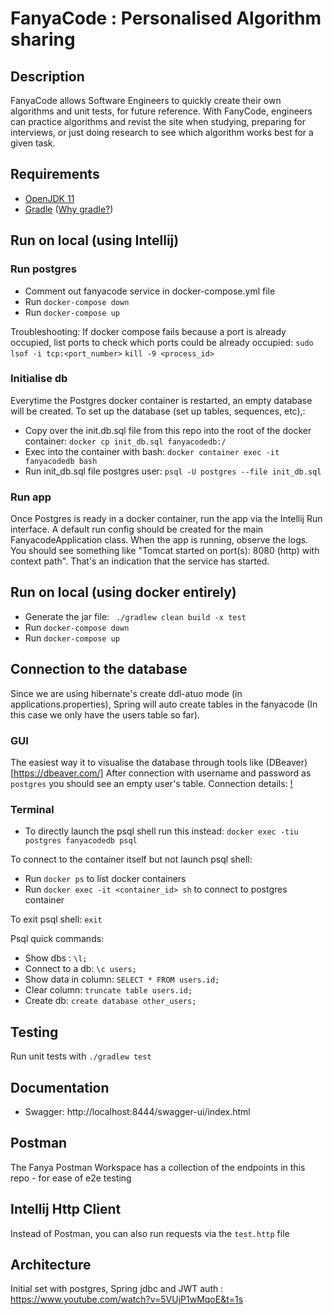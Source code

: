 # FanyaCode : Personalised Algorithm sharing

## Description

FanyaCode allows Software Engineers to quickly create their own algorithms and unit tests, for future reference.
With FanyCode, engineers can practice algorithms and revist the site when studying, preparing for interviews, or just doing
research to see which algorithm works best for a given task.


## Requirements

* [OpenJDK 11](https://adoptopenjdk.net)
* [Gradle](https://gradle.org/) ([Why gradle?](https://gradle.org/maven-vs-gradle/))

## Run on local (using Intellij)

### Run postgres
- Comment out fanyacode service in docker-compose.yml file
- Run `docker-compose down`
- Run `docker-compose up`

Troubleshooting: If docker compose fails because a port is already occupied,  list ports to check which ports could be already occupied:
`sudo lsof -i tcp:<port_number>`
`kill -9 <process_id>`

### Initialise db
Everytime the Postgres docker container is restarted, an empty database will be created. To set up the database (set up tables, sequences, etc),:

- Copy over the init.db.sql file from this repo into the root of the docker container: `docker cp init_db.sql fanyacodedb:/`
- Exec into the container with bash: `docker container exec -it fanyacodedb bash`
- Run init_db.sql file postgres user: `psql -U postgres --file init_db.sql`

### Run app
Once Postgres is ready in a docker container,  run the app via the Intellij Run interface. A default run config should be created for 
the main FanyacodeApplication class. When the app is running, observe the logs. You should see something like 
"Tomcat started on port(s): 8080 (http) with context path". That's an indication that the service has started.

## Run on local (using docker entirely)
- Generate the jar file: ` ./gradlew clean build -x test`
- Run `docker-compose down`
- Run `docker-compose up`

## Connection to the database
Since we are using hibernate's create ddl-atuo mode (in applications.properties), Spring will auto create tables in the
fanyacode (In this case we only have the users table so far).

### GUI
The easiest way it to visualise the database through tools like (DBeaver)[https://dbeaver.com/]
After connection with username and password as `postgres` you should see an empty user's table.
Connection details: [!](src/main/resources/postgresl-readme-screenshot.png)


### Terminal
- To directly launch the psql shell run this instead: `docker exec -tiu postgres fanyacodedb psql`

To connect to the container itself but not launch psql shell:
- Run `docker ps` to list docker containers
- Run `docker exec -it <container_id> sh` to connect to postgres container

To exit psql shell: `exit`

Psql quick commands:
- Show dbs : `\l;`
- Connect to a db: `\c users;`
- Show data in column: `SELECT * FROM users.id;`
- Clear column: `truncate table users.id;`
- Create db: `create database other_users;`

## Testing
Run unit tests with `./gradlew test`


## Documentation
- Swagger: http://localhost:8444/swagger-ui/index.html

## Postman 
The Fanya Postman Workspace has a collection of the endpoints in this repo - for ease of e2e testing

## Intellij Http Client
Instead of Postman, you can also run requests via the `test.http` file

## Architecture
Initial set with postgres, Spring jdbc and JWT auth : https://www.youtube.com/watch?v=5VUjP1wMqoE&t=1s
